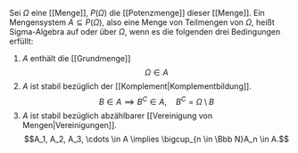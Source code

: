 Sei $\Omega$ eine [[Menge]], $P(\Omega)$ die [[Potenzmenge]] dieser [[Menge]].
Ein Mengensystem $A \subseteq P(\Omega)$, also eine Menge von Teilmengen von $\Omega$, heißt Sigma-Algebra auf oder über $\Omega$, wenn es die folgenden drei Bedingungen erfüllt:
1. $A$ enthält die [[Grundmenge]] $$\Omega \in A$$
2. $A$ ist stabil bezüglich der [[Komplement|Komplementbildung]]. $$B \in A \implies B^C \in A,\quad B^C = \Omega \setminus B $$
3. $A$ ist stabil bezüglich abzählbarer [[Vereinigung von Mengen|Vereinigungen]]. $$A_1, A_2, A_3, \cdots \in A \implies \bigcup_{n \in \Bbb N}A_n \in A.$$